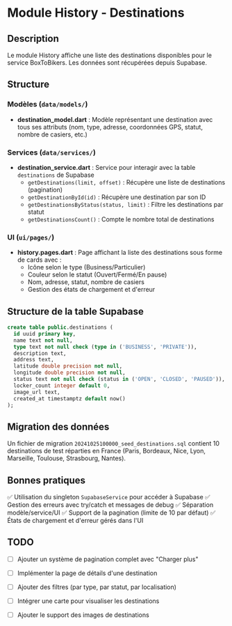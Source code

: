 # Module History - Destinations

## Description
Le module History affiche une liste des destinations disponibles pour le service BoxToBikers. Les données sont récupérées depuis Supabase.

## Structure

### Modèles (`data/models/`)
- **destination_model.dart** : Modèle représentant une destination avec tous ses attributs (nom, type, adresse, coordonnées GPS, statut, nombre de casiers, etc.)

### Services (`data/services/`)
- **destination_service.dart** : Service pour interagir avec la table `destinations` de Supabase
  - `getDestinations(limit, offset)` : Récupère une liste de destinations (pagination)
  - `getDestinationById(id)` : Récupère une destination par son ID
  - `getDestinationsByStatus(status, limit)` : Filtre les destinations par statut
  - `getDestinationsCount()` : Compte le nombre total de destinations

### UI (`ui/pages/`)
- **history.pages.dart** : Page affichant la liste des destinations sous forme de cards avec :
  - Icône selon le type (Business/Particulier)
  - Couleur selon le statut (Ouvert/Fermé/En pause)
  - Nom, adresse, statut, nombre de casiers
  - Gestion des états de chargement et d'erreur

## Structure de la table Supabase

```sql
create table public.destinations (
  id uuid primary key,
  name text not null,
  type text not null check (type in ('BUSINESS', 'PRIVATE')),
  description text,
  address text,
  latitude double precision not null,
  longitude double precision not null,
  status text not null check (status in ('OPEN', 'CLOSED', 'PAUSED')),
  locker_count integer default 0,
  image_url text,
  created_at timestamptz default now()
);
```

## Migration des données

Un fichier de migration `20241025100000_seed_destinations.sql` contient 10 destinations de test réparties en France (Paris, Bordeaux, Nice, Lyon, Marseille, Toulouse, Strasbourg, Nantes).

## Bonnes pratiques

✅ Utilisation du singleton `SupabaseService` pour accéder à Supabase
✅ Gestion des erreurs avec try/catch et messages de debug
✅ Séparation modèle/service/UI
✅ Support de la pagination (limite de 10 par défaut)
✅ États de chargement et d'erreur gérés dans l'UI

## TODO

- [ ] Ajouter un système de pagination complet avec "Charger plus"
- [ ] Implémenter la page de détails d'une destination
- [ ] Ajouter des filtres (par type, par statut, par localisation)
- [ ] Intégrer une carte pour visualiser les destinations
- [ ] Ajouter le support des images de destinations

